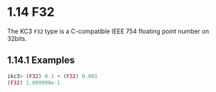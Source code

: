 # 1.14 F32

The KC3 `F32` type is a C-compatible IEEE 754 floating point number
on 32bits.

## 1.14.1 Examples

```elixir
ikc3> (F32) 0.1 + (F32) 0.001
(F32) 1.009999e-1
```